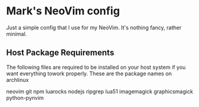 # Mark's NeoVim config

Just a simple config that I use for my NeoVim. It's nothing fancy, rather minimal.


## Host Package Requirements

The following files are required to be installed on your host system if you want everything towork properly. These are the package names on archlinux

neovim
git
npm
luarocks
nodejs
ripgrep
lua51
imagemagick
graphicsmagick
python-pynvim

